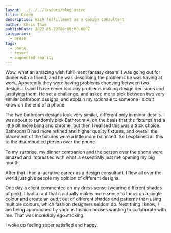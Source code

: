 ```yaml
---
layout: ../../../layouts/blog.astro
title: Dream
description: Wish fulfillment as a design consultant
author: Chris Tham
publishDate: 2022-05-22T00:00:00.000Z
categories:
  - Dream
tags:
  - phone
  - resort
  - augmented reality
---
```


Wow, what an amazing wish fulfillment fantasy dream! I was going out for dinner with a friend, and he was describing the problems he was having at work. Apparently they were having problems choosing between two designs. I said I have never had any problems making design decisions and justifying them. He set a challenge, and asked me to pick between two very similar bathroom designs, and explain my rationale to someone I didn't know on the end of a phone.

The two bathroom designs look very similar, different only in minor details. I was about to randomly pick Bathroom A, on the basis that the fixtures had a little bit more bling and chrome, but then I realised this was a trick choice. Bathroom B had more refined and higher quality fixtures, and overall the placement of the fixtures were a little more balanced. So I explained all this to the disembodied person over the phone.

To my surprise, my dinner companion and the person over the phone were amazed and impressed with what is essentially just me opening my big mouth.

After that I had a lucrative career as a design consultant. I flew all over the world just give people my opinion of different designs.

One day a client commented on my dress sense (wearing different shades of pink). I had a rant that it actually makes more sense to focus on a single colour and create an outfit out of different shades and patterns than using multiple colours, which fashion designers seldom do. Next thing I know, I am being approached by various fashion houses wanting to collaborate with me. That was incredibly ego stroking.

I woke up feeling super satisfied and happy.